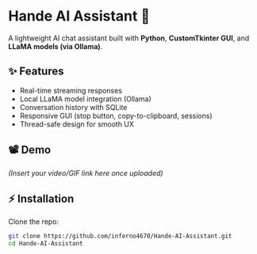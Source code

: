 # Hande AI Assistant 🎯

A lightweight AI chat assistant built with **Python**, **CustomTkinter GUI**, and **LLaMA models (via Ollama)**.  

## ✨ Features
- Real-time streaming responses  
- Local LLaMA model integration (Ollama)  
- Conversation history with SQLite  
- Responsive GUI (stop button, copy-to-clipboard, sessions)  
- Thread-safe design for smooth UX  

## 📽 Demo
*(Insert your video/GIF link here once uploaded)*  

## ⚡ Installation
Clone the repo:
```bash
git clone https://github.com/inferno4670/Hande-AI-Assistant.git
cd Hande-AI-Assistant
